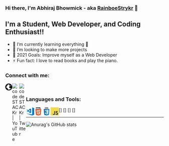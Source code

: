 ### Hi there, I'm Abhiraj Bhowmick - aka [RainboeStrykr][website] 👋


## I'm a Student, Web Developer, and Coding Enthusiast!!

- 🌱 I’m currently learning everything 🤣
- 👯 I’m looking to make more projects
- 🥅 2021 Goals: Improve myself as a Web Developer
- ⚡ Fun fact: I love to read books and play the piano.


### Connect with me:

[<img align="left" alt="codeSTACKr.com" width="22px" src="https://raw.githubusercontent.com/iconic/open-iconic/master/svg/globe.svg" />][website]
[<img align="left" alt="codeSTACKr | YouTube" width="22px" src="https://cdn.jsdelivr.net/npm/simple-icons@v3/icons/youtube.svg" />][youtube]
[<img align="left" alt="codeSTACKr | Twitter" width="22px" src="https://cdn.jsdelivr.net/npm/simple-icons@v3/icons/twitter.svg" />][twitter]

<br />

### Languages and Tools:

[<img align="left" alt="Visual Studio Code" width="26px" src="https://raw.githubusercontent.com/github/explore/80688e429a7d4ef2fca1e82350fe8e3517d3494d/topics/visual-studio-code/visual-studio-code.png" />]
[<img align="left" alt="HTML5" width="26px" src="https://raw.githubusercontent.com/github/explore/80688e429a7d4ef2fca1e82350fe8e3517d3494d/topics/html/html.png" />]
[<img align="left" alt="CSS3" width="26px" src="https://raw.githubusercontent.com/github/explore/80688e429a7d4ef2fca1e82350fe8e3517d3494d/topics/css/css.png" />]
[<img align="left" alt="JavaScript" width="26px" src="https://raw.githubusercontent.com/github/explore/80688e429a7d4ef2fca1e82350fe8e3517d3494d/topics/javascript/javascript.png" />]

---



[website]: https://replit.com/@RainboeStrykr
[twitter]: https://twitter.com/rainboestrykr
[youtube]: https://www.youtube.com/channel/UCXsf3-cfCF3XaCC3lhBsv2g/videos

![Anurag's GitHub stats](https://github-readme-stats.vercel.app/api?username=RainboeStrykr&show_icons=true&theme=radical)

